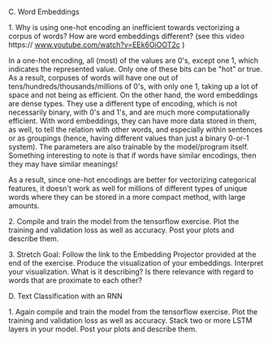 
C. Word Embeddings

1\. Why is using one-hot encoding an inefficient towards vectorizing a corpus of words? How are word embeddings different? (see this video https:// www.youtube.com/watch?v=EEk6OiOOT2c )

In a one-hot encoding, all (most) of the values are 0's, except one 1, which indicates the represented value. Only one of these bits can be "hot" or true. As a result, corpuses of words will have one out of tens/hundreds/thousands/millions of 0's, with only one 1, taking up a lot of space and not being as efficient. On the other hand, the word embeddings are dense types. They use a different type of encoding, which is not necessarily binary, with 0's and 1's, and are much more computationally efficient. With word embeddings, they can have more data stored in them, as well, to tell the relation with other words, and especially within sentences or as groupings (hence, having different values than just a binary 0-or-1 system). The parameters are also trainable by the model/program itself. Something interesting to note is that if words have similar encodings, then they may have similar meanings!

As a result, since one-hot encodings are better for vectorizing categorical features, it doesn't work as well for millions of different types of unique words where they can be stored in a more compact method, with large amounts.

2\. Compile and train the model from the tensorflow exercise. Plot the training and validation loss as well as accuracy. Post your plots and describe them.



3\. Stretch Goal: Follow the link to the Embedding Projector provided at the end of the exercise. Produce the visualization of your embeddings. Interpret your visualization. What is it describing? Is there relevance with regard to words that are proximate to each other?



D. Text Classification with an RNN

1\. Again compile and train the model from the tensorflow exercise. Plot the training and validation loss as well as accuracy. Stack two or more LSTM layers in your model. Post your plots and describe them.



